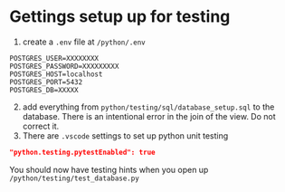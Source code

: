 # Gettings setup up for testing

1. create a `.env` file at `/python/.env`

```
POSTGRES_USER=XXXXXXXX
POSTGRES_PASSWORD=XXXXXXXXX
POSTGRES_HOST=localhost
POSTGRES_PORT=5432
POSTGRES_DB=XXXXX
```

2. add everything from `python/testing/sql/database_setup.sql` to the database. There is an intentional error in the join of the view. Do not correct it.
3. There are `.vscode` settings to set up python unit testing

```json
"python.testing.pytestEnabled": true
```

You should now have testing hints when you open up `/python/testing/test_database.py`